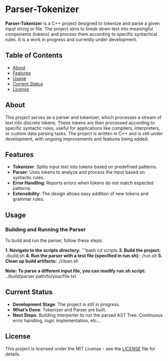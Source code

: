 # Parser-Tokenizer

**Parser-Tokenizer** is a C++ project designed to tokenize and parse a given input string or file. The project aims to break down text into meaningful components (tokens) and process them according to specific syntactical rules. It is a work in progress and currently under development.

## Table of Contents

- [About](#about)
- [Features](#features)
- [Usage](#usage)
- [Current Status](#current-status)
- [License](#license)

## About

This project serves as a parser and tokenizer, which processes a stream of text into discrete tokens. These tokens are then processed according to specific syntactic rules, useful for applications like compilers, interpreters, or custom data parsing tasks. The project is written in C++ and is still under development, with ongoing improvements and features being added.

## Features

- **Tokenizer**: Splits input text into tokens based on predefined patterns.
- **Parser**: Uses tokens to analyze and process the input based on syntactic rules.
- **Error Handling**: Reports errors when tokens do not match expected patterns.
- **Extensibility**: The design allows easy addition of new tokens and grammar rules.

## Usage

### Building and Running the Parser

To build and run the parser, follow these steps:

**1. Navigate to the scripts directory:**
    '''bash
    cd scripts
**3. Build the project:**
    ./build.sh
**4. Run the parser with a test file (specified in run.sh):**
    ./run.sh
**5. Clean up build artifacts:**
    ./clean.sh

**Note: To parse a different input file, you can modify run.sh script:**
    ../build/parser path/to/your/file.txt
## Current Status

- **Development Stage**: The project is still in progress.
- **What’s Done**: Tokenizer and Parser are built.
- **Next Steps**: Building interperter to run the parsed AST Tree. Continuous error handling, logic implementation, etc...

## License

This project is licensed under the MIT License - see the [LICENSE](LICENSE) file for details.
